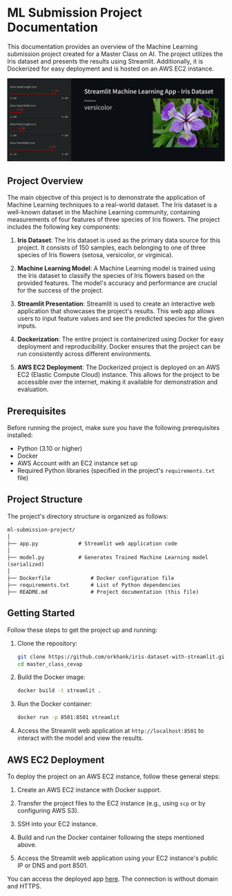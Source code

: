 # ML Submission Project Documentation

This documentation provides an overview of the Machine Learning submission project created for a Master Class on AI. The project utilizes the Iris dataset and presents the results using Streamlit. Additionally, it is Dockerized for easy deployment and is hosted on an AWS EC2 instance.

![showcase](image.png)

## Project Overview

The main objective of this project is to demonstrate the application of Machine Learning techniques to a real-world dataset. The Iris dataset is a well-known dataset in the Machine Learning community, containing measurements of four features of three species of Iris flowers. The project includes the following key components:

1. **Iris Dataset**: The Iris dataset is used as the primary data source for this project. It consists of 150 samples, each belonging to one of three species of Iris flowers (setosa, versicolor, or virginica).

2. **Machine Learning Model**: A Machine Learning model is trained using the Iris dataset to classify the species of Iris flowers based on the provided features. The model's accuracy and performance are crucial for the success of the project.

3. **Streamlit Presentation**: Streamlit is used to create an interactive web application that showcases the project's results. This web app allows users to input feature values and see the predicted species for the given inputs.

4. **Dockerization**: The entire project is containerized using Docker for easy deployment and reproducibility. Docker ensures that the project can be run consistently across different environments.

5. **AWS EC2 Deployment**: The Dockerized project is deployed on an AWS EC2 (Elastic Compute Cloud) instance. This allows for the project to be accessible over the internet, making it available for demonstration and evaluation.

## Prerequisites

Before running the project, make sure you have the following prerequisites installed:

- Python (3.10 or higher)
- Docker
- AWS Account with an EC2 instance set up
- Required Python libraries (specified in the project's `requirements.txt` file)

## Project Structure

The project's directory structure is organized as follows:

```plaintext
ml-submission-project/
│
├── app.py             # Streamlit web application code
│
├── model.py           # Generates Trained Machine Learning model (serialized)
│
├── Dockerfile             # Docker configuration file
├── requirements.txt       # List of Python dependencies
├── README.md              # Project documentation (this file)
```

## Getting Started

Follow these steps to get the project up and running:

1. Clone the repository:

   ```bash
   git clone https://github.com/orkhank/iris-dataset-with-streamlit.git
   cd master_class_cevap
   ```

2. Build the Docker image:

   ```bash
   docker build -t streamlit .
   ```

3. Run the Docker container:

   ```bash
   docker run -p 8501:8501 streamlit
   ```

4. Access the Streamlit web application at `http://localhost:8501` to interact with the model and view the results.

## AWS EC2 Deployment

To deploy the project on an AWS EC2 instance, follow these general steps:

1. Create an AWS EC2 instance with Docker support.

2. Transfer the project files to the EC2 instance (e.g., using `scp` or by configuring AWS S3).

3. SSH into your EC2 instance.

4. Build and run the Docker container following the steps mentioned above.

5. Access the Streamlit web application using your EC2 instance's public IP or DNS and port 8501.

You can access the deployed app [here](http://51.20.44.211:8501/). The connection is without domain and HTTPS.

